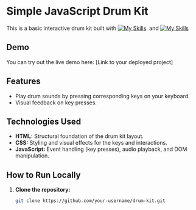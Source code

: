 # Simple JavaScript Drum Kit

This is a basic interactive drum kit built with [![My Skills](https://skillicons.dev/icons?i=html,css)](https://skillicons.dev). and [![My Skills](https://skillicons.dev/icons?i=js)](https://skillicons.dev)

## Demo

You can try out the live demo here: [Link to your deployed project] 

## Features

- Play drum sounds by pressing corresponding keys on your keyboard.
- Visual feedback on key presses.

## Technologies Used

- **HTML:** Structural foundation of the drum kit layout.
- **CSS:**  Styling and visual effects for the keys and interactions.
- **JavaScript:** Event handling (key presses), audio playback, and DOM manipulation.

## How to Run Locally

1. **Clone the repository:**
   ```bash
   git clone https://github.com/your-username/drum-kit.git
